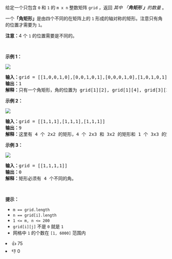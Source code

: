 <p>给定一个只包含 <code>0</code> 和 <code>1</code> 的&nbsp;<code>m x n</code>&nbsp;整数矩阵&nbsp;<code>grid</code>&nbsp;，返回 <em>其中 「<strong>角矩形 」</strong>的数量</em> 。</p>

<p>一个<strong>「角矩形」</strong>是由四个不同的在矩阵上的 <code>1</code> 形成的轴对称的矩形。注意只有角的位置才需要为 <code>1</code>。</p>

<p><strong>注意：</strong>4 个 <code>1</code>&nbsp;的位置需要是不同的。</p>

<p>&nbsp;</p>

<p><strong>示例 1：</strong></p>

<p><img src="https://assets.leetcode.com/uploads/2021/06/12/cornerrec1-grid.jpg" /></p>

<pre>
<strong>输入：</strong>grid = [[1,0,0,1,0],[0,0,1,0,1],[0,0,0,1,0],[1,0,1,0,1]]
<strong>输出：</strong>1
<strong>解释：</strong>只有一个角矩形，角的位置为 grid[1][2], grid[1][4], grid[3][2], grid[3][4]。
</pre>

<p><strong>示例 2：</strong></p>

<p><img src="https://assets.leetcode.com/uploads/2021/06/12/cornerrec2-grid.jpg" /></p>

<pre>
<strong>输入：</strong>grid = [[1,1,1],[1,1,1],[1,1,1]]
<strong>输出：</strong>9
<strong>解释：</strong>这里有 4 个 2x2 的矩形，4 个 2x3 和 3x2 的矩形和 1 个 3x3&nbsp;的矩形。
</pre>

<p><strong>示例 3：</strong></p>

<p><img src="https://assets.leetcode.com/uploads/2021/06/12/cornerrec3-grid.jpg" /></p>

<pre>
<strong>输入：</strong>grid = [[1,1,1,1]]
<strong>输出：</strong>0
<strong>解释：</strong>矩形必须有 4 个不同的角。
</pre>

<p>&nbsp;</p>

<p><strong>提示：</strong></p>

<ul>
	<li><code>m == grid.length</code></li>
	<li><code>n == grid[i].length</code></li>
	<li><code>1 &lt;= m, n &lt;= 200</code></li>
	<li><code>grid[i][j]</code>&nbsp;不是&nbsp;<code>0</code>&nbsp;就是&nbsp;<code>1</code></li>
	<li>网格中&nbsp;<code>1</code>&nbsp;的个数在&nbsp;<code>[1, 6000]</code> 范围内</li>
</ul>
<div><li>👍 75</li><li>👎 0</li></div>